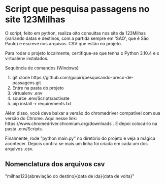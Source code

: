 # Script que pesquisa passagens no site 123Milhas
<p>O script, feito em python, realiza oito consultas nos site da 123Milhas (variando datas e destinos, com a partida sempre em 'SAO', que é São Paulo) e escreve nos arquivos .CSV que estão no projeto.</p>
<p>Para rodar o projeto localmente, certifique-se que tenha o Python 3.10.4 e o virtualenv instalados.</p>
<p>Sequência de comandos (Windows)</p>
<ol>
  <li>git clone https://github.com/guipiri/pesquisando-preco-de-passagens.git</li>
  <li>Entre na pasta do projeto</li>
  <li>virtualenv .env</li>
  <li>source .env/Scripts/activate</li>
  <li>pip install -r requirements.txt</li>
</ol>

<p>Além disso, você deve baixar a versão do chromedriver compatível com sua versão do Chrome. Aqui nesse link: https://www.chromedriver.chromium.org/downloads . E depoi colocá-lo na pasta .env/Scripts.</p>
<p>Finalmente, rode "python main.py" no diretório do projeto e veja a mágica acontecer. Depois confira se mais um linha foi criada em cada um dos arquivos .csv.<p/>

## Nomenclatura dos arquivos csv
<p>"milhas123{abreviação do destino}{data de ida}{data de volta}"</p>
